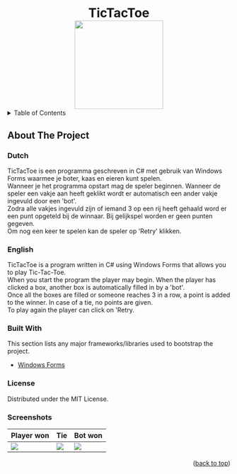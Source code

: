 <!-- PROJECT LOGO -->
<div align="center">
    <h1 style="padding: 0; margin-bottom: 0">TicTacToe</h1>
    <img src="https://play-lh.googleusercontent.com/n3vb2UjC3bCldAzy_WayG8wAMdIspefAwQrPTgrKn6HMmTzGbyU5TELYKolQ2MxedkQD" height="200px">
</div>

<!-- TABLE OF CONTENTS -->
<details>
  <summary>Table of Contents</summary>
  <ol>
    <li>
      <a href="#about-the-project">About The Project</a>
      <ul>
        <li><a href="#dutch">Dutch</a></li>
        <li><a href="#english">English</a></li>
        <li><a href="#built-with">Built With</a></li>
        <li><a href="#license">License</a></li>
      </ul>
    </li>
  </ol>
</details>

## About The Project

### Dutch

TicTacToe is een programma geschreven in C# met gebruik van Windows Forms waarmee je boter, kaas en eieren kunt spelen.<br/>
Wanneer je het programma opstart mag de speler beginnen. Wanneer de speler een vakje aan heeft geklikt wordt er automatisch een ander vakje ingevuld door een 'bot'.<br/>
Zodra alle vakjes ingevuld zijn of iemand 3 op een rij heeft gehaald word er een punt opgeteld bij de winnaar. Bij gelijkspel worden er geen punten gegeven.<br/>
Om nog een keer te spelen kan de speler op 'Retry' klikken.<br/>

### English

TicTacToe is a program written in C# using Windows Forms that allows you to play Tic-Tac-Toe.<br/>
When you start the program the player may begin. When the player has clicked a box, another box is automatically filled in by a 'bot'.<br/>
Once all the boxes are filled or someone reaches 3 in a row, a point is added to the winner. In case of a tie, no points are given.<br/>
To play again the player can click on 'Retry.<br/>

### Built With

This section lists any major frameworks/libraries used to bootstrap the project.

* [Windows Forms](https://en.wikipedia.org/wiki/Windows_Forms)

### License
Distributed under the MIT License.

### Screenshots

| Player won                                 | Tie                                         | Bot won                                     |
|--------------------------------------------|---------------------------------------------|---------------------------------------------|
| <img src="https://i.imgur.com/OxavUkn.png">| <img src="https://i.imgur.com/M26Bhxq.png"> | <img src="https://i.imgur.com/JN5mzej.png"> |


<p align="right">(<a href="#top">back to top</a>)</p>